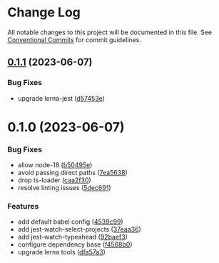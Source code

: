 # Change Log

All notable changes to this project will be documented in this file.
See [Conventional Commits](https://conventionalcommits.org) for commit guidelines.

## [0.1.1](https://github.com/optimics/forge/compare/v0.1.0...v0.1.1) (2023-06-07)


### Bug Fixes

* upgrade lerna-jest ([d57453e](https://github.com/optimics/forge/commit/d57453efa97c775669382f24d8a3e6b772e5f01b))





# 0.1.0 (2023-06-07)


### Bug Fixes

* allow node-18 ([b50495e](https://github.com/optimics/forge/commit/b50495e12a7545973ed9f0b06c55a9253d67e545))
* avoid passing direct paths ([7ea5638](https://github.com/optimics/forge/commit/7ea5638389e7b7c5561f4d1c14aabef854a96238))
* drop ts-loader ([caa2f30](https://github.com/optimics/forge/commit/caa2f30ec7f890135d1b82b2958bd3498a7432d0))
* resolve linting issues ([5dec691](https://github.com/optimics/forge/commit/5dec691ce94c52b5c9654cddfe690b8bde3d5eda))


### Features

* add default babel config ([4539c99](https://github.com/optimics/forge/commit/4539c998699b2ace08b04850b9b74f62488d970b))
* add jest-watch-select-projects ([37eaa36](https://github.com/optimics/forge/commit/37eaa369893286fbfc77e7b84c5d1795a39dec32))
* add jest-watch-typeahead ([92baef3](https://github.com/optimics/forge/commit/92baef381b37e62f3957070b69618f5e505b972a))
* configure dependency base ([f4568b0](https://github.com/optimics/forge/commit/f4568b0f69c1248a6066a42dc35dd482600335a9))
* upgrade lerna tools ([dfa57a3](https://github.com/optimics/forge/commit/dfa57a3cfccd670e4029b330653812d07c8324bc))
